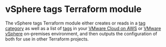 # vSphere tags Terraform module

The vSphere tags Terraform module either creates or reads in a [tag category][category] as well as a list of [tags][tags] in your [VMware Cloud on AWS][vmconaws] or [VMware vSphere][vsphere] on-premises environment, and then outputs the configuration of both for use in other Terraform projects.

[category]: https://docs.vmware.com/en/VMware-vSphere/7.0/com.vmware.vsphere.vcenterhost.doc/GUID-BA3D1794-28F2-43F3-BCE9-3964CB207FB6.html
[tags]: https://docs.vmware.com/en/VMware-vSphere/7.0/com.vmware.vsphere.vcenterhost.doc/GUID-2FF21224-B6BC-499B-AD8B-D2C4309AD9DC.html
[vsphere]: https://docs.vmware.com/en/VMware-vSphere/index.html
[vmconaws]: https://aws.amazon.com/vmware/
